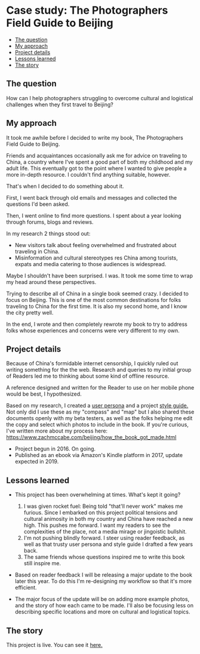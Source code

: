 # Case study: The Photographers Field Guide to Beijing

- [The question](https://www.zachmccabe.com/case_study_beijing.html#the-question)
- [My approach](https://www.zachmccabe.com/case_study_beijing.html#my-approach)
- [Project details](https://www.zachmccabe.com/case_study_beijing.html#project-details)
- [Lessons learned](https://www.zachmccabe.com/case_study_beijing.html#lessons-learned)
- [The story](https://www.zachmccabe.com/case_study_beijing.html#the-story)


## The question

How can I help photographers struggling to overcome cultural and logistical challenges when they first travel to Beijing?


## My approach

It took me awhile before I decided to write my book, The Photographers Field Guide to Beijing.

Friends and acquaintances occasionally ask me for advice on traveling to China, a country where I've spent a good part of both my childhood and my adult life. This eventually got to the point where I wanted to give people a more in-depth resource. I couldn't find anything suitable, however.

That's when I decided to do something about it.

First, I went back through old emails and messages and collected the questions I'd been asked.

Then, I went online to find more questions. I spent about a year looking through forums, blogs and reviews.

In my research 2 things stood out:

- New visitors talk about feeling overwhelmed and frustrated about traveling in China.
- Misinformation and cultural stereotypes res China among tourists, expats and media catering to those audiences is widespread.

Maybe I shouldn't have been surprised. I was. It took me some time to wrap my head around these perspectives.

Trying to describe all of China in a single book seemed crazy. I decided to focus on Beijing. This is one of the most common destinations for folks traveling to China for the first time. It is also my second home, and I know the city pretty well.

In the end, I wrote and then completely rewrote my book to try to address folks whose experiences and concerns were very different to my own.



## Project details

Because of China's formidable internet censorship, I quickly ruled out writing something for the the web. Research and queries to my initial group of Readers led me to thinking about some kind of offline resource.

A reference designed and written for the Reader to use on her mobile phone would be best, I hypothesized.

Based on my research, I created a [user persona]() and a project [style guide.]() Not only did I use these as my "compass" and "map" but I also shared these documents openly with my beta testers, as well as the folks helping me edit the copy and select which photos to include in the book. If you're curious, I've written more about my process here:
<https://www.zachmccabe.com/beijing/how_the_book_got_made.html>

- Project begun in 2016. On going.
- Published as an ebook via Amazon's Kindle platform in 2017, update expected in 2019.


## Lessons learned

- This project has been overwhelming at times. What's kept it going? 

  1. I was given rocket fuel: Being told "that'll never work" makes me furious. Since I embarked on this project political tensions and cultural animosity in both my country and China have reached a new high. This pushes me forward. I want my readers to see the complexities of the place, not a media mirage or jingoistic bullshit.
  2. I'm not pushing blindly forward. I steer using reader feedback, as well as that trusty user persona and style guide I drafted a few years back.
  3. The same friends whose questions inspired me to write this book still inspire me.


- Based on reader feedback I will be releasing a major update to the book later this year. To do this I'm re-designing my workflow so that it's more efficient.

- The major focus of the update will be on adding more example photos, and the story of how each came to be made. I'll also be focusing less on describing specific locations and more on cultural and logistical topics.


## The story

This project is live. You can see it [here.](https://www.zachmccabe.com/beijing/)

